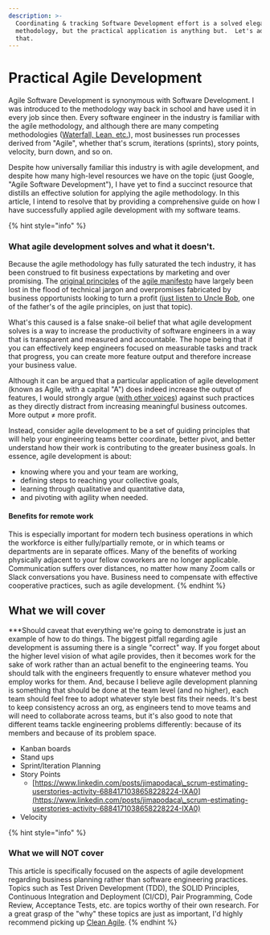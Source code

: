 ```yaml
---
description: >-
  Coordinating & tracking Software Development effort is a solved elegant
  methodology, but the practical application is anything but.  Let's address
  that.
---
```


# Practical Agile Development

Agile Software Development is synonymous with Software Development. I was introduced to the methodology way back in school and have used it in every job since then. Every software engineer in the industry is familiar with the agile methodology, and although there are many competing methodologies ([Waterfall, Lean, etc.](https://en.wikipedia.org/wiki/List\_of\_software\_development\_philosophies)), most businesses run processes derived from "Agile", whether that's scrum, iterations (sprints), story points, velocity, burn down, and so on.

Despite how universally familiar this industry is with agile development, and despite how many high-level resources we have on the topic (just Google, "Agile Software Development"), I have yet to find a succinct resource that distills an effective solution for applying the agile methodology. In this article, I intend to resolve that by providing a comprehensive guide on how I have successfully applied agile development with my software teams.

{% hint style="info" %}
### What agile development solves and what it doesn't.

Because the agile methodology has fully saturated the tech industry, it has been construed to fit business expectations by marketing and over promising.  The [original principles](https://agilemanifesto.org/principles.html) of the [agile manifesto](https://agilemanifesto.org) have largely been lost in the flood of technical jargon and overpromises fabricated by business opportunists looking to turn a profit ([just listen to Uncle Bob](https://www.youtube.com/watch?v=a-BOSpxYJ9M), one of the father's of the agile principles, on just that topic).

What's this caused is a false snake-oil belief that what agile development solves is a way to increase the productivity of software engineers in a way that is transparent and measured and accountable.  The hope being that if you can effectively keep engineers focused on measurable tasks and track that progress, you can create more feature output and therefore increase your business value.

Although it can be argued that a particular application of agile development (known as Agile, with a capital "A") does indeed increase the output of features, I would strongly argue ([with other voices](https://www.youtube.com/watch?v=2JNXx8VdbAE)) against such practices as they directly distract from increasing meaningful business outcomes.  More output ≠ more profit.

Instead, consider agile development to be a set of guiding principles that will help your engineering teams better coordinate, better pivot, and better understand how their work is contributing to the greater business goals.  In essence, agile development is about:

* knowing where you and your team are working,
* defining steps to reaching your collective goals,
* learning through qualitative and quantitative data,
* and pivoting with agility when needed.

#### Benefits for remote work

This is especially important for modern tech business operations in which the workforce is either fully/partially remote, or in which teams or departments are in separate offices.  Many of the benefits of working physically adjacent to your fellow coworkers are no longer applicable.  Communication suffers over distances, no matter how many Zoom calls or Slack conversations you have.  Business need to compensate with effective cooperative practices, such as agile development.&#x20;
{% endhint %}

## What we will cover

\*\*\*Should caveat that everything we're going to demonstrate is just an example of how to do things.  The biggest pitfall regarding agile development is assuming there is a single "correct" way.  If you forget about the higher level vision of what agile provides, then it becomes work for the sake of work rather than an actual benefit to the engineering teams.  You should talk with the engineers frequently to ensure whatever method you employ works for them.  And, because I believe agile development planning is something that should be done at the team level (and no higher), each team should feel free to adopt whatever style best fits their needs.  It's best to keep consistency across an org, as engineers tend to move teams and will need to collaborate across teams, but it's also good to note that different teams tackle engineering problems differently: because of its members and because of its problem space.

* Kanban boards
* Stand ups
* Sprint/Iteration Planning
* Story Points
  * [https://www.linkedin.com/posts/jimapodaca\_scrum-estimating-userstories-activity-6884171038658228224-IXA0](https://www.linkedin.com/posts/jimapodaca\_scrum-estimating-userstories-activity-6884171038658228224-IXA0)
* Velocity

{% hint style="info" %}
### What we will NOT cover

This article is specifically focused on the aspects of agile development regarding business planning rather than software engineering practices.  Topics such as Test Driven Development (TDD), the SOLID Principles, Continuous Integration and Deployment (CI/CD), Pair Programming, Code Review, Acceptance Tests, etc. are topics worthy of their own research.  For a great grasp of the "why" these topics are just as important, I'd highly recommend picking up [Clean Agile](https://www.amazon.com/Clean-Agile-Basics-Robert-Martin/dp/0135781868).
{% endhint %}

